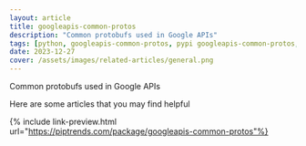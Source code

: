 ```yaml
---
layout: article
title: googleapis-common-protos
description: "Common protobufs used in Google APIs"
tags: [python, googleapis-common-protos, pypi googleapis-common-protos, pypi, references]
date: 2023-12-27
cover: /assets/images/related-articles/general.png
---
```


Common protobufs used in Google APIs

Here are some articles that you may find helpful

{% include link-preview.html url="https://piptrends.com/package/googleapis-common-protos"%}